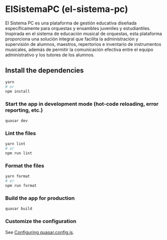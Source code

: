 # ElSistemaPC (el-sistema-pc)

El Sistema PC es una plataforma de gestión educativa diseñada específicamente para orquestas y ensambles juveniles y estudiantiles. Inspirada en el sistema de educación musical de orquestas, esta plataforma proporciona una solución integral que facilita la administración y supervisión de alumnos, maestros, repertorios e inventario de instrumentos musicales, además de permitir la comunicación efectiva entre el equipo administrativo y los tutores de los alumnos.

## Install the dependencies
```bash
yarn
# or
npm install
```

### Start the app in development mode (hot-code reloading, error reporting, etc.)
```bash
quasar dev
```


### Lint the files
```bash
yarn lint
# or
npm run lint
```


### Format the files
```bash
yarn format
# or
npm run format
```



### Build the app for production
```bash
quasar build
```

### Customize the configuration
See [Configuring quasar.config.js](https://v2.quasar.dev/quasar-cli-vite/quasar-config-js).

